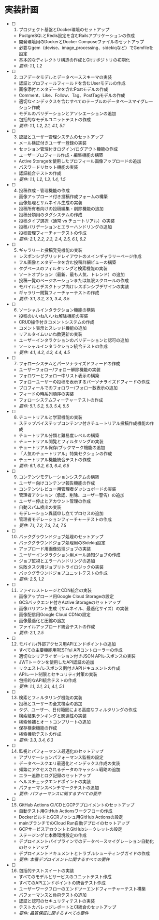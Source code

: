 # 実装計画

- [ ] 1. プロジェクト基盤とDocker環境のセットアップ
  - PostgreSQLとRedis設定を含むRailsアプリケーションの作成
  - 開発環境用のDockerとDocker Composeファイルのセットアップ
  - 必要なgem（devise、image_processing、sidekiqなど）でGemfileを設定
  - 基本的なディレクトリ構造の作成とGitリポジトリの初期化
  - _要件: 1.1, 1.2_

- [ ] 2. コアデータモデルとデータベーススキーマの実装
  - 認証とプロフィールフィールドを含むUserモデルの作成
  - 画像添付とメタデータを含むPostモデルの作成
  - Comment、Like、Follow、Tag、PostTagモデルの作成
  - 適切なインデックスを含むすべてのテーブルのデータベースマイグレーション作成
  - モデルのバリデーションとアソシエーションの追加
  - 包括的なモデルユニットテストの作成
  - _要件: 1.1, 1.2, 2.1, 4.1, 5.1_

- [ ] 3. 認証とユーザー管理システムのセットアップ
  - メール検証付きユーザー登録の実装
  - セッション管理付きログイン/ログアウト機能の作成
  - ユーザープロフィール作成・編集機能の構築
  - Active Storageを使用したプロフィール画像アップロードの追加
  - パスワードリセット機能の実装
  - 認証統合テストの作成
  - _要件: 1.1, 1.2, 1.3, 1.4, 1.5_

- [ ] 4. 投稿作成・管理機能の作成
  - 画像アップロード付き投稿作成フォームの構築
  - 画像処理とサムネイル生成の実装
  - 投稿所有者向けの投稿編集・削除機能の追加
  - 投稿分類用のタグシステムの作成
  - 投稿タイプ選択（通常 vs チュートリアル）の実装
  - 投稿バリデーションとエラーハンドリングの追加
  - 投稿管理フィーチャーテストの作成
  - _要件: 2.1, 2.2, 2.3, 2.4, 2.5, 6.1, 6.2_

- [ ] 5. ギャラリーと投稿発見機能の実装
  - レスポンシブグリッドレイアウトのメインギャラリーページ作成
  - フル画像とメタデータを含む投稿詳細ビューの構築
  - タグベースのフィルタリングと検索機能の実装
  - ソートオプション（最新、最も人気、トレンド）の追加
  - 投稿一覧のページネーションまたは無限スクロールの作成
  - モバイルとデスクトップ向けレスポンシブデザインの実装
  - ギャラリー閲覧フィーチャーテストの作成
  - _要件: 3.1, 3.2, 3.3, 3.4, 3.5_

- [ ] 6. ソーシャルインタラクション機能の構築
  - 投稿のいいね/いいね解除機能の実装
  - CRUD操作付きコメントシステムの作成
  - コメント表示とスレッド機能の追加
  - リアルタイムいいね数更新の実装
  - ユーザーインタラクションのバリデーションと認可の追加
  - ソーシャルインタラクション統合テストの作成
  - _要件: 4.1, 4.2, 4.3, 4.4, 4.5_

- [ ] 7. フォローシステムとパーソナライズドフィードの作成
  - ユーザーフォロー/フォロー解除機能の実装
  - フォロワーとフォロー中リスト表示の構築
  - フォローユーザーの投稿を表示するパーソナライズドフィードの作成
  - プロフィールでのフォロワー/フォロー数表示の追加
  - フィードの時系列順序の実装
  - フォローシステムフィーチャーテストの作成
  - _要件: 5.1, 5.2, 5.3, 5.4, 5.5_

- [ ] 8. チュートリアルと学習機能の実装
  - ステップバイステップコンテンツ付きチュートリアル投稿作成機能の作成
  - チュートリアル分類と難易度レベルの構築
  - チュートリアル閲覧とフィルタリングの実装
  - チュートリアル保存/ブックマーク機能の追加
  - 「人気のチュートリアル」特集セクションの作成
  - チュートリアル機能統合テストの作成
  - _要件: 6.1, 6.2, 6.3, 6.4, 6.5_

- [ ] 9. コンテンツモデレーションシステムの構築
  - ユーザー向けコンテンツ報告機能の作成
  - コンテンツレビュー用管理者ダッシュボードの実装
  - 管理者アクション（承認、削除、ユーザー警告）の追加
  - ユーザー停止とアカウント管理の作成
  - 自動スパム検出の実装
  - モデレーション異議申し立てプロセスの追加
  - 管理者モデレーションフィーチャーテストの作成
  - _要件: 7.1, 7.2, 7.3, 7.4, 7.5_

- [ ] 10. バックグラウンドジョブ処理のセットアップ
  - バックグラウンドジョブ処理用のSidekiq設定
  - アップロード用画像処理ジョブの実装
  - ユーザーインタラクション用メール通知ジョブの作成
  - ジョブ監視とエラーハンドリングの追加
  - 失敗タスク用ジョブリトライロジックの実装
  - バックグラウンドジョブユニットテストの作成
  - _要件: 2.5, 1.2_

- [ ] 11. ファイルストレージとCDN統合の実装
  - 画像アップロード用Google Cloud Storageの設定
  - GCSバックエンド付きActive Storageのセットアップ
  - 画像バリアント生成（サムネイル、最適化サイズ）の実装
  - 画像配信用Google Cloud CDNの設定
  - 画像最適化と圧縮の追加
  - ファイルアップロード統合テストの作成
  - _要件: 2.1, 2.5_

- [ ] 12. モバイル/外部アクセス用APIエンドポイントの追加
  - すべての主要機能用RESTful APIコントローラーの作成
  - 適切なシリアライゼーション付きJSON APIレスポンスの実装
  - JWTトークンを使用したAPI認証の追加
  - リクエスト/レスポンス例付きAPIドキュメントの作成
  - APIレート制限とセキュリティ対策の実装
  - 包括的なAPI統合テストの作成
  - _要件: 1.1, 2.1, 3.1, 4.1, 5.1_

- [ ] 13. 検索とフィルタリング機能の実装
  - 投稿とユーザーの全文検索の追加
  - タグ、ユーザー、日付範囲による高度なフィルタリングの作成
  - 検索結果ランキングと関連性の実装
  - 検索候補とオートコンプリートの追加
  - 保存検索機能の作成
  - 検索機能テストの作成
  - _要件: 3.3, 3.4, 6.3_

- [ ] 14. 監視とパフォーマンス最適化のセットアップ
  - アプリケーションパフォーマンス監視の設定
  - データベースクエリ最適化とインデックス作成の実装
  - 頻繁にアクセスされるデータのキャッシュ戦略の追加
  - エラー追跡とログ記録のセットアップ
  - ヘルスチェックエンドポイントの実装
  - パフォーマンスベンチマークテストの追加
  - _要件: パフォーマンスに関するすべての要件_

- [ ] 15. GitHub Actions CI/CDとGCPデプロイメントのセットアップ
  - 自動テスト用GitHub Actionsワークフローの作成
  - DockerビルドとGCRプッシュ用GitHub Actionsの設定
  - mainブランチでのCloud Run自動デプロイのセットアップ
  - GCPサービスアカウントとGitHubシークレットの設定
  - ステージングと本番環境設定の作成
  - デプロイメントパイプラインでのデータベースマイグレーション自動化のセットアップ
  - デプロイメントドキュメントとトラブルシューティングガイドの作成
  - _要件: 本番デプロイメントに関するすべての要件_

- [ ] 16. 包括的テストスイートの実装
  - すべてのモデルとサービスのユニットテスト作成
  - すべてのAPIエンドポイントの統合テスト作成
  - ユーザーワークフローのエンドツーエンドフィーチャーテスト構築
  - パフォーマンスと負荷テストの追加
  - 認証と認可のセキュリティテストの実装
  - テストカバレッジレポートとCI統合のセットアップ
  - _要件: 品質保証に関するすべての要件_